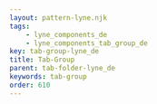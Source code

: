 ```yaml
---
layout: pattern-lyne.njk
tags: 
    - lyne_components_de
    - lyne_components_tab_group_de
key: tab-group-lyne_de
title: Tab-Group
parent: tab-folder-lyne_de
keywords: tab-group
order: 610
---
```

